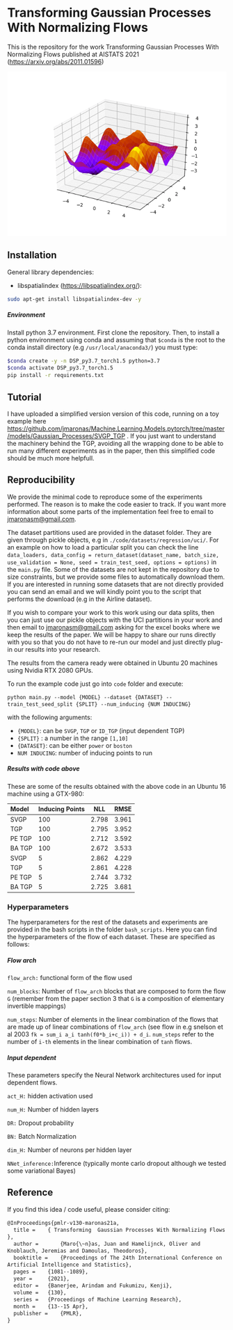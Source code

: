 #  Transforming Gaussian Processes With Normalizing Flows

This is the repository for the work Transforming Gaussian Processes With Normalizing Flows published at AISTATS 2021 (https://arxiv.org/abs/2011.01596)

![](./images/2D_GP.gif)

## Installation

General library dependencies:

* libspatialindex (https://libspatialindex.org/): 

```bash
sudo apt-get install libspatialindex-dev -y
```

##### Environment

Install python 3.7 environment. First clone the repository. Then, to install a python environment using conda and assuming that `$conda` is the root to the conda install directory (e.g `/usr/local/anaconda3/`)  you must type:

```bash
$conda create -y -n DSP_py3.7_torch1.5 python=3.7
$conda activate DSP_py3.7_torch1.5
pip install -r requirements.txt
```

## Tutorial

I have uploaded a simplified version version of this code, running on a toy example here https://github.com/jmaronas/Machine.Learning.Models.pytorch/tree/master/models/Gaussian_Processes/SVGP_TGP . If you just want to understand the machinery behind the TGP, avoiding all the wrapping done to be able to run many different experiments as in the paper, then this simplified code should be much more helpfull.

## Reproducibility

We provide the minimal code to reproduce some of the experiments performed. The reason is to make the code easier to track. If you want more information about some parts of the implementation  feel free to email to [jmaronasm@gmail.com](jmaronasm@gmail.com). 

The dataset partitions used are provided in the dataset folder. They are given through pickle objects, e.g in `./code/datasets/regression/uci/`. For an example on how to load a particular split you can check the line `data_loaders, data_config = return_dataset(dataset_name, batch_size, use_validation = None, seed = train_test_seed, options = options)` in the  `main.py` file. Some of the datasets are not kept in the repository due to size constraints, but we provide some files to automatically download them. If you are interested in running some datasets that are not directly provided you can send an email and we will kindly point you to the script that performs the download (e.g in the Airline dataset).

If you wish to compare your work to this work using our data splits, then you can just use our pickle objects with the UCI partitions in your work and then email to [jmaronasm@gmail.com](jmaronasm@gmail.com) asking for the excel books where we keep the results of the paper. We will be happy to share our runs directly with you so that you do not have to re-run our model and just directly plug-in our results into your research.

The results from the camera ready were obtained in Ubuntu 20 machines using Nvidia RTX 2080 GPUs.

To run the example code just go into `code` folder and execute:

```
python main.py --model {MODEL} --dataset {DATASET} --train_test_seed_split {SPLIT} --num_inducing {NUM INDUCING}
```

with the following arguments:

* `{MODEL}`: can be `SVGP`, `TGP` or `ID_TGP` (input dependent TGP)
* `{SPLIT}` : a number in the range `[1,10]`
* `{DATASET}`: can be either `power` or `boston`
* `NUM INDUCING`: number of inducing points to run



##### Results with code above

These are some of the results obtained with the above code in an Ubuntu 16 machine using a GTX-980:

| Model  | Inducing Points | NLL   | RMSE  |
| :----- | --------------- | ----- | ----- |
| SVGP   | 100             | 2.798 | 3.961 |
| TGP    | 100             | 2.795 | 3.952 |
| PE TGP | 100             | 2.712 | 3.592 |
| BA TGP | 100             | 2.672 | 3.533 |
| SVGP   | 5               | 2.862 | 4.229 |
| TGP    | 5               | 2.861 | 4.228 |
| PE TGP | 5               | 2.744 | 3.732 |
| BA TGP | 5               | 2.725 | 3.681 |



### Hyperparameters

The hyperparameters for the rest of the datasets and experiments are provided in the bash scripts in the folder `bash_scripts`.  Here you can find the hyperparameters of the flow of each dataset. These are specified as follows:

##### Flow arch

`flow_arch:` functional form of the flow used

`num_blocks`: Number of `flow_arch` blocks that are composed to form the flow `G` (remember from the paper section 3 that `G` is a composition of elementary invertible mappings)

`num_steps`: Number of elements in the linear combination of the flows that are made up of linear combinations of `flow_arch` (see flow in e.g snelson et al 2003 `fk = sum_i a_i tanh(f0*b_i+c_i)) + d_i`. `num_steps` refer to the number of `i-th` elements in the linear combination of `tanh` flows.

##### Input dependent

These parameters specify the Neural Network architectures used for input dependent flows.

`act_H:` hidden activation used

`num_H:` Number of hidden layers

`DR:`  Dropout probability

`BN:` Batch Normalization

`dim_H:` Number of neurons per hidden layer

`NNet_inference:`Inference (typically monte carlo dropout although we tested some variational Bayes)



## Reference

If you find this idea / code useful, please consider citing:



```
@InProceedings{pmlr-v130-maronas21a,
  title = 	 { Transforming  Gaussian Processes With Normalizing Flows },
  author =       {Maro{\~n}as, Juan and Hamelijnck, Oliver and Knoblauch, Jeremias and Damoulas, Theodoros},
  booktitle = 	 {Proceedings of The 24th International Conference on Artificial Intelligence and Statistics},
  pages = 	 {1081--1089},
  year = 	 {2021},
  editor = 	 {Banerjee, Arindam and Fukumizu, Kenji},
  volume = 	 {130},
  series = 	 {Proceedings of Machine Learning Research},
  month = 	 {13--15 Apr},
  publisher =    {PMLR},
}
    
        
```

